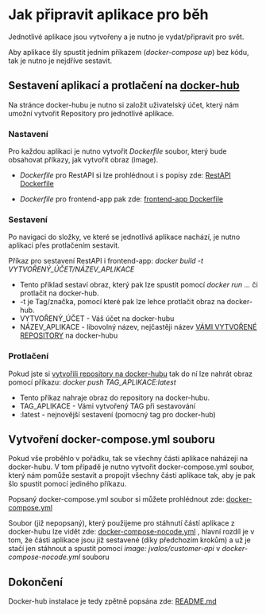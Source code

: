 # Jak připravit aplikace pro běh
Jednotlivé aplikace jsou vytvořeny a je nutno je vydat/připravit pro svět.

Aby aplikace šly spustit jedním příkazem (*docker-compose up*) bez kódu, tak je nutno je nejdříve sestavit.

## Sestavení aplikací a protlačení na [docker-hub](https://hub.docker.com/)
Na stránce docker-hubu je nutno si založit uživatelský účet, který nám umožní vytvořit Repository pro jednotlivé aplikace.

### Nastavení
Pro každou aplikaci je nutno vytvořit *Dockerfile* soubor, který bude obsahovat příkazy, jak vytvořit obraz (image). 

* *Dockerfile* pro RestAPI si lze prohlédnout i s popisy zde: [RestAPI Dockerfile](https://github.com/jakubvalek/docker-fullstackapp/blob/main/RestAPI/Dockerfile)

* *Dockerfile* pro frontend-app pak zde: [frontend-app Dockerfile](https://github.com/jakubvalek/docker-fullstackapp/blob/main/frontend-app/Dockerfile)

### Sestavení
Po navigaci do složky, ve které se jednotlivá aplikace nachází, je nutno aplikaci přes protlačením sestavit.

Příkaz pro sestavení RestAPI i frontend-app: *docker build -t VYTVOŘENÝ_ÚČET/NÁZEV_APLIKACE*
* Tento příklad sestaví obraz, který pak lze spustit pomocí *docker run ...* či protlačit na docker-hub.
* -t je Tag/značka, pomocí které pak lze lehce protlačit obraz na docker-hub.
* VYTVOŘENÝ_ÚČET - Váš účet na docker-hubu
* NÁZEV_APLIKACE - libovolný název, nejčastěji název [VÁMI VYTVOŘENÉ REPOSITORY](https://docs.docker.com/docker-hub/) na docker-hubu

### Protlačení
Pokud jste si [vytvořili repository na docker-hubu](https://docs.docker.com/docker-hub/) tak do ní lze nahrát obraz pomocí příkazu: *docker push TAG_APLIKACE:latest*
* Tento příkaz nahraje obraz do repository na docker-hubu.
* TAG_APLIKACE - Vámi vytvořený TAG při sestavování
* :latest - nejnovější sestavení (pomocný tag pro docker-hub)

## Vytvoření docker-compose.yml souboru
Pokud vše proběhlo v pořádku, tak se všechny části aplikace naházejí na docker-hubu. V tom případě je nutno vytvořit docker-compose.yml soubor, který nám pomůže sestavit a propojit všechny části aplikace tak, aby je pak šlo spustit pomocí jediného příkazu.

Popsaný docker-compose.yml soubor si můžete prohlédnout zde: [docker-compose.yml](https://github.com/jakubvalek/docker-fullstackapp/blob/main/docker-compose.yml)

Soubor (již nepopsaný), který použijeme pro stáhnutí částí aplikace z docker-hubu lze vidět zde: [docker-compose-nocode.yml](https://github.com/jakubvalek/docker-fullstackapp/blob/main/docker-compose-nocode.yml) , hlavní rozdíl je v tom, že části aplikace jsou již sestavené (díky předchozím krokům) a už je stačí jen stáhnout a spustit pomocí *image: jvalos/customer-api* v *docker-compose-nocode.yml* souboru

## Dokončení
Docker-hub instalace je tedy zpětně popsána zde: [README.md](https://github.com/jakubvalek/docker-fullstackapp/blob/main/README.md)
